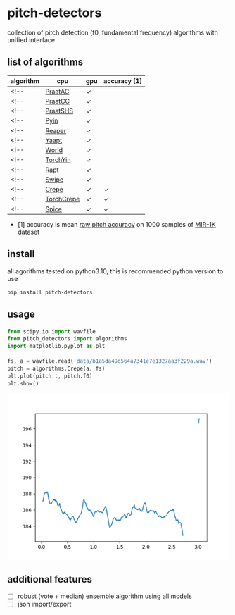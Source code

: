 # pitch-detectors
collection of pitch detection (f0, fundamental frequency) algorithms with unified interface

## list of algorithms
| algorithm                                                                                                  | cpu | gpu | accuracy [1]  |
|------------------------------------------------------------------------------------------------------------|-----|-----|---------------|
<!-- | [PraatAC](https://parselmouth.readthedocs.io/en/stable/api_reference.html#parselmouth.Sound.to_pitch_ac)   |  ✓  |     | 0.880 ± 0.068 | -->
<!-- | [PraatCC](https://parselmouth.readthedocs.io/en/stable/api_reference.html#parselmouth.Sound.to_pitch_cc)   |  ✓  |     | 0.893 ± 0.069 | -->
<!-- | [PraatSHS](https://parselmouth.readthedocs.io/en/stable/api_reference.html#parselmouth.Sound.to_pitch_shs) |  ✓  |     | 0.618 ± 0.198 | -->
<!-- | [Pyin](https://librosa.org/doc/latest/generated/librosa.pyin.html)                                         |  ✓  |     | 0.886 ± 0.056 | -->
<!-- | [Reaper](https://github.com/r9y9/pyreaper)                                                                 |  ✓  |     | 0.826 ± 0.076 | -->
<!-- | [Yaapt](http://bjbschmitt.github.io/AMFM_decompy/pYAAPT.html#amfm_decompy.pYAAPT.yaapt)                    |  ✓  |     | 0.759 ± 0.116 | -->
<!-- | [World](https://github.com/JeremyCCHsu/Python-Wrapper-for-World-Vocoder)                                   |  ✓  |     | 0.873 ± 0.063 | -->
<!-- | [TorchYin](https://github.com/brentspell/torch-yin)                                                        |  ✓  |     | 0.886 ± 0.072 | -->
<!-- | [Rapt](https://pysptk.readthedocs.io/en/stable/generated/pysptk.sptk.rapt.html)                            |  ✓  |     | 0.859 ± 0.069 | -->
<!-- | [Swipe](https://pysptk.readthedocs.io/en/stable/generated/pysptk.sptk.swipe.html)                          |  ✓  |     | 0.871 ± 0.078 | -->
<!-- | [Crepe](https://github.com/marl/crepe)                                                                     |  ✓  |  ✓  | 0.802 ± 0.082 | -->
<!-- | [TorchCrepe](https://github.com/maxrmorrison/torchcrepe)                                                   |  ✓  |  ✓  | 0.817 ± 0.078 | -->
<!-- | [Spice](https://ai.googleblog.com/2019/11/spice-self-supervised-pitch-estimation.html)                     |  ✓  |  ✓  | 0.908 ± 0.056 | -->

- [1] accuracy is mean [raw pitch accuracy](http://craffel.github.io/mir_eval/#mir_eval.melody.raw_pitch_accuracy) on 1000 samples of [MIR-1K](https://www.kaggle.com/datasets/datongmuyuyi/mir1k) dataset

## install
all agorithms tested on python3.10, this is recommended python version to use
```bash
pip install pitch-detectors
```

## usage

```python
from scipy.io import wavfile
from pitch_detectors import algorithms
import matplotlib.pyplot as plt

fs, a = wavfile.read('data/b1a5da49d564a7341e7e1327aa3f229a.wav')
pitch = algorithms.Crepe(a, fs)
plt.plot(pitch.t, pitch.f0)
plt.show()
```

![Alt text](data/b1a5da49d564a7341e7e1327aa3f229a.png)


## additional features
- [ ] robust (vote + median) ensemble algorithm using all models
- [ ] json import/export
